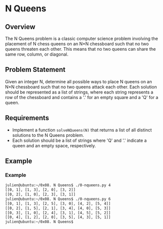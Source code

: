 # N Queens

## Overview

The N Queens problem is a classic computer science problem involving the placement of N chess queens on an N×N chessboard such that no two queens threaten each other. This means that no two queens can share the same row, column, or diagonal.

## Problem Statement

Given an integer N, determine all possible ways to place N queens on an N×N chessboard such that no two queens attack each other. Each solution should be represented as a list of strings, where each string represents a row of the chessboard and contains a '.' for an empty square and a 'Q' for a queen.

## Requirements

- Implement a function `solveNQueens(N)` that returns a list of all distinct solutions to the N Queens problem.
- Each solution should be a list of strings where 'Q' and '.' indicate a queen and an empty space, respectively.

## Example

### Example

```bash
julien@ubuntu:~/0x08. N Queens$ ./0-nqueens.py 4
[[0, 1], [1, 3], [2, 0], [3, 2]]
[[0, 2], [1, 0], [2, 3], [3, 1]]
julien@ubuntu:~/0x08. N Queens$ ./0-nqueens.py 6
[[0, 1], [1, 3], [2, 5], [3, 0], [4, 2], [5, 4]]
[[0, 2], [1, 5], [2, 1], [3, 4], [4, 0], [5, 3]]
[[0, 3], [1, 0], [2, 4], [3, 1], [4, 5], [5, 2]]
[[0, 4], [1, 2], [2, 0], [3, 5], [4, 3], [5, 1]]
julien@ubuntu:~/0x08. N Queens$ 